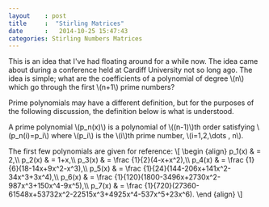```yaml
---
layout    : post
title     :  "Stirling Matrices"
date      :   2014-10-25 15:47:43
categories: Stirling Numbers Matrices
---
```

This is an idea that I've had floating around for a while now. The idea came about during a conference held at Cardiff University
not so long ago. The idea is simple; what are the coefficients of a polynomial of degree \\(n\\) which go through the first \\(n+1\\) prime numbers? 

Prime polynomials may have a different definition, but for the purposes of the following discussion, the definition below is what is understood.

A prime polynomial \\(p\_n(x)\\) is a polynomial of \\((n-1)\\)th order satisfying \\(p\_n(i)=p\_i\\) where \\(p\_i\\) is the \\(i\\)th prime number, \\(i=1,2,\dots , n\\).

The first few polynomials are given for reference:
\\[ 
\begin {align}
p\_1(x) & = 2,\\\\
p\_2(x) & = 1+x,\\\\
p\_3(x) & = \frac {1}{2}(4-x+x^2),\\\\
p\_4(x) & = \frac {1}{6}(18-14x+9x^2-x^3),\\\\
p\_5(x) & = \frac {1}{24}(144-206x+141x^2-34x^3+3x^4),\\\\
p\_6(x) & = \frac {1}{120}(1800-3496x+2730x^2-987x^3+150x^4-9x^5),\\\\
p\_7(x) & = \frac {1}{720}(27360-61548x+53732x^2-22515x^3+4925x^4-537x^5+23x^6).
\end {align}
\\]

